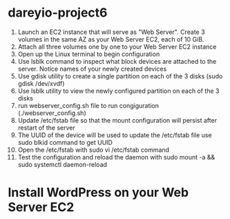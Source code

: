 # dareyio-project6
1. Launch an EC2 instance that will serve as "Web Server". Create 3 volumes in the same AZ as your Web Server EC2, each of 10 GiB.
2. Attach all three volumes one by one to your Web Server EC2 instance
3. Open up the Linux terminal to begin configuration
4. Use lsblk command to inspect what block devices are attached to the server. Notice names of your newly created devices
5. Use gdisk utility to create a single partition on each of the 3 disks (sudo gdisk /dev/xvdf)
6. Use lsblk utility to view the newly configured partition on each of the 3 disks
7. run webserver_config.sh file to run congiguration (./webserver_config.sh)
8. Update /etc/fstab file so that the mount configuration will persist after restart of the server
9. The UUID of the device will be used to update the /etc/fstab file use sudo blkid command to get UUID
10. Open the /etc/fstab with sudo vi /etc/fstab command
11. Test the configuration and reload the daemon with sudo mount -a && sudo systemctl daemon-reload

# Install WordPress on your Web Server EC2

